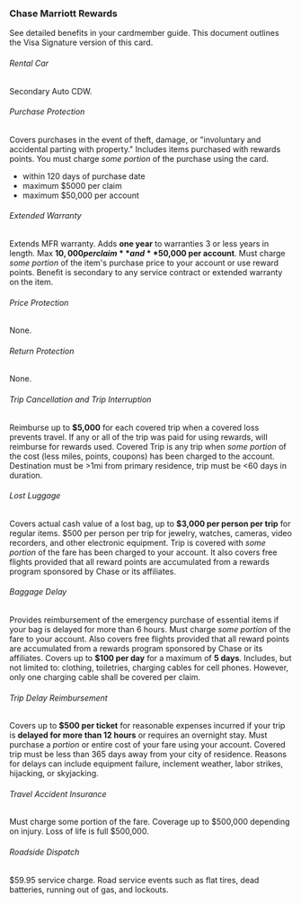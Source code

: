 ### Chase Marriott Rewards

See detailed benefits in your cardmember guide. This document outlines the Visa Signature version of this card.  

###### Rental Car

Secondary Auto CDW. 

###### Purchase Protection

Covers purchases in the event of theft, damage, or "involuntary and accidental parting with property." Includes items purchased with rewards points. You must charge *some portion* of the purchase using the card. 

* within 120 days of purchase date
* maximum $5000 per claim
* maximum $50,000 per account

###### Extended Warranty

Extends MFR warranty. Adds **one year** to warranties 3 or less years in length. Max **$10,000 per claim** and **$50,000 per account**. Must charge *some portion* of the item's purchase price to your account or use reward points. Benefit is secondary to any service contract or extended warranty on the item.

###### Price Protection 

None. 

###### Return Protection 

None.

###### Trip Cancellation and Trip Interruption

Reimburse up to **$5,000** for each covered trip when a covered loss prevents travel. If any or all of the trip was paid for using rewards, will reimburse for rewards used. Covered Trip is any trip when *some portion* of the cost (less miles, points, coupons) has been charged to the account. Destination must be >1mi from primary residence, trip must be <60 days in duration. 

###### Lost Luggage

Covers actual cash value of a lost bag, up to **$3,000 per person per trip** for regular items. $500 per person per trip for jewelry, watches, cameras, video recorders, and other electronic equipment. Trip is covered with *some portion* of the fare has been charged to your account. It also covers free flights provided that all reward points are accumulated from a rewards program sponsored by Chase or its affiliates. 

###### Baggage Delay

Provides reimbursement of the emergency purchase of essential items if your bag is delayed for more than 6 hours. Must charge *some portion* of the fare to your account. Also covers free flights provided that all reward points are accumulated from a rewards program sponsored by Chase or its affiliates. Covers up to **$100 per day** for a maximum of **5 days**. Includes, but not limited to: clothing, toiletries, charging cables for cell phones. However, only one charging cable shall be covered per claim.

###### Trip Delay Reimbursement

Covers up to **$500 per ticket** for reasonable expenses incurred if your trip is **delayed for more than 12 hours** or requires an overnight stay. Must purchase a *portion* or entire cost of your fare using your account. Covered trip must be less than 365 days away from your city of residence. Reasons for delays can include equipment failure, inclement weather, labor strikes, hijacking, or skyjacking. 

###### Travel Accident Insurance

Must charge some portion of the fare. Coverage up to $500,000 depending on injury. Loss of life is full $500,000. 

###### Roadside Dispatch

$59.95 service charge. Road service events such as flat tires, dead batteries, running out of
gas, and lockouts.
